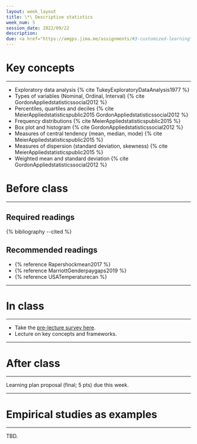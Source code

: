 ```yaml
---
layout: week_layout
title: \*\ Descriptive statistics
week_num: 5
session_date: 2022/09/22
description:
due: <a href="https://amgps.jima.me/assignments/#3-customized-learning">Learning plan proposal (final; 5 pts)</a>
---
```


# Key concepts
---

  -  Exploratory data analysis {% cite TukeyExploratoryDataAnalysis1977 %}
  -  Types of variables (Nominal, Ordinal, Interval) {% cite GordonAppliedstatisticssocial2012 %}
  -  Percentiles, quartiles and deciles {% cite MeierAppliedstatisticspublic2015 GordonAppliedstatisticssocial2012 %}
  -  Frequency distributions {% cite MeierAppliedstatisticspublic2015 %}
  -  Box plot and histogram {% cite GordonAppliedstatisticssocial2012 %}
  -  Measures of central tendency (mean, median, mode) {% cite MeierAppliedstatisticspublic2015 %}
  -  Measures of dispersion (standard deviation, skewness) {% cite MeierAppliedstatisticspublic2015 %}
  -  Weighted mean and standard deviation {% cite GordonAppliedstatisticssocial2012 %}
  
# Before class
---

## Required readings

{% bibliography --cited %}

## Recommended readings

- {% reference Rapershockmean2017 %}
- {% reference MarriottGenderpaygaps2019 %}
- {% reference USATemperaturecan %}


---
# In class
---

- Take the [pre-lecture survey here](https://PollEv.com/surveys/i9TFIgt0nwkvmxuLePNwf/respond).
- Lecture on key concepts and frameworks.

---
# After class
---

Learning plan proposal (final; 5 pts) due this week.

---
# Empirical studies as examples
---

TBD.